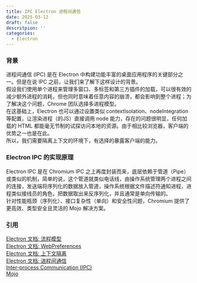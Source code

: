 ```yaml
---
title: IPC Electron 进程间通信
date: 2025-03-12
draft: false
descritpion: ''
categories:
  - Electron
---
```


### 背景
进程间通信 (IPC) 是在 Electron 中构建功能丰富的桌面应用程序的关键部分之一。但是在说 IPC 之前，让我们来了解下这样设计的背景。    
假设我们使用单个进程来管理多窗口、多标签和第三方插件的加载，可以很有效的减少额外进程的消耗，但也同时意味着任意内容的崩溃，都会影响到整个进程；为了解决这个问题，Chrome 团队选择多进程模型。       
在这基础上，Electron 也可以通过设置类似 contextIsolation、nodeIntegration 等配置，让渲染进程（的JS）直接调用 node 能力，存在的问题很明显，任何加载的 HTML 都能毫无节制的试探访问本地的资源。由于相比较浏览器，客户端的优势之一也是在此。   
所以，我们需要隔离上下文的环境下，有选择的暴露客户端的能力。

### Electron IPC 的实现原理
Electron IPC 是在 Chromium IPC 之上再度封装而来，底层依赖于管道（Pipe）或类似的机制，简单的说，这个管道就类似电话线，由操作系统管理两个进程之间的连接，发送端将序列化的数据放入管道，操作系统根据文件描述符通知进程，进程类似接线员的角色，把数据取出来反序列化，并且通常是单向传输的。    
针对性能瓶颈（序列化）、接口复杂性（单向）和安全性问题，Chromium 提供了更高效、类型安全且灵活的 Mojo 解决方案。


### 引用
[Electron 文档: 流程模型](https://www.electronjs.org/zh/docs/latest/tutorial/process-model)    
[Electron 文档: WebPreferences](https://www.electronjs.org/zh/docs/latest/api/structures/web-preferences)    
[Electron 文档: 上下文隔离](https://www.electronjs.org/zh/docs/latest/tutorial/context-isolation)  
[Electron 文档: 进程间通信](https://www.electronjs.org/docs/latest/tutorial/ipc)      
[Inter-process Communication (IPC)](https://www.chromium.org/developers/design-documents/inter-process-communication/)    
[Mojo](https://chromium.googlesource.com/chromium/src/+/main/mojo/README.md)